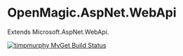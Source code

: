 # OpenMagic.AspNet.WebApi

Extends Microsoft.AspNet.WebApi.

[![timpmurphy MyGet Build Status](https://www.myget.org/BuildSource/Badge/timpmurphy?identifier=dc18dbe2-526a-49f2-9b5d-4845251eee51)](https://www.myget.org/)